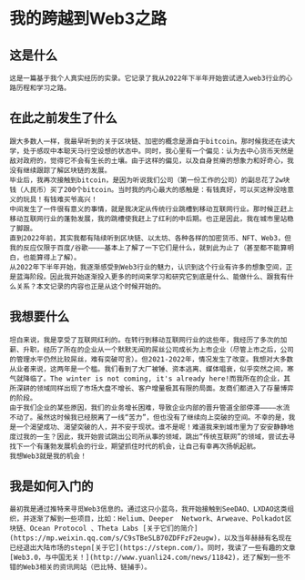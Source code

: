 # 我的跨越到Web3之路

## 这是什么
    这是一篇基于我个人真实经历的实录。它记录了我从2022年下半年开始尝试进入web3行业的心路历程和学习之路。

## 在此之前发生了什么
    跟大多数人一样，我最早听到的关于区块链、加密的概念是源自于bitcoin。那时候我还在读大学，处于感叹中本聪天马行空设想的状态中。同时，我心里有一个偏见：认为去中心货币天然是敌对政府的，觉得它不会有生长的土壤。由于这样的偏见，以及自身贫瘠的想象力和好奇心，我没有继续跟踪了解区块链的发展。
    毕业后，我再次接触到bitcoin，是因为听说我们公司（第一份工作的公司）的副总花了2w块钱（人民币）买了200个bitcoin。当时我的内心最大的感触是：有钱真好，可以买这种没啥意义的玩具！有钱难买爷高兴！
    中间发生了一件很有意义的事情，就是我决定从传统行业跳槽到移动互联网行业。那时候正赶上移动互联网行业的蓬勃发展，我的跳槽使我赶上了红利的中后期。也正是因此，我在城市里站稳了脚跟。
    直到2022年前，其实我都有陆续听到区块链、以太坊、各种各样的加密货币、NFT、Web3，但我的反应仅限于百度/谷歌————基本上了解了一下它们是什么，就到此为止了（甚至都不能算明白，也能算得上了解）。
    从2022年下半年开始，我逐渐感受到Web3行业的魅力，认识到这个行业有许多的想象空间，正是蓝海阶段。因此我开始逐渐投入更多的时间来学习和研究它到底是什么、能做什么、跟我有什么关系？本文记录的内容也正是从这个时候开始的。

## 我想要什么
    坦白来说，我是享受了互联网红利的。在转行到移动互联网行业的这些年，我经历了多次的加薪、升职，经历了所在的企业从一个默默无闻的屌丝公司成长为上市企业（尽管上市之后，公司的管理水平仍然比较屌丝，难有突破可言）。但2021-2022年，情况发生了改变。我想对大多数从业者来说，这两年是一个槛。我们看到了大厂被锤、资本逃离、媒体唱衰，似乎突然之间，寒气就降临了。The winter is not coming, it's already here!而我所在的企业，其所深耕的领域同样出现了市场大盘不增长、客户增量极其有限的局面。友商们都进入了存量博弈的阶段。
    由于我们企业的某些原因，我们的业务增长困难，导致企业内部的晋升管道全部停滞————水流不动了。虽然这时候我已经脱离了一线“苦力”，但也没有了继续向上突破的空间。不幸的是，我是一个渴望成功、渴望突破的人，并不安于现状。谁不是呢！难道我来到城市里为了安安静静地度过我的一生？因此，我开始尝试跳出公司所从事的领域，跳出“传统互联网”的领域，尝试去寻找下一个有蓬勃发展机会的行业，期望抓住时代的机会，让自己有幸再次扬帆起航。
    我想Web3就是我的机会！

## 我是如何入门的
    最初我是通过推特来寻觅Web3信息的。通过这只小蓝鸟，我开始接触到SeeDAO、LXDAO这类组织，并逐渐了解到一些项目，比如：Helium、Deeper  Network、Arweave、Polkadot区块链、Ocean Protocol 、Theta Labs [关于它们的简介](https://mp.weixin.qq.com/s/C9sTBeSLB70ZDFFzF2eugw)，以及当年赫赫有名现在已经退出大陆市场的stepn[关于它](https://stepn.com/)。同时，我读了一些有趣的文章[Web3.0，与中国无关！](http://www.yuanli24.com/news/11842)，还了解到一些不错的Web3相关的资讯网站（巴比特、链捕手）。

